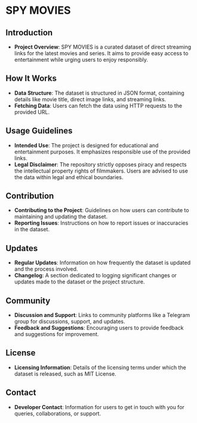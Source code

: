 # SPY MOVIES

## Introduction
- **Project Overview**: SPY MOVIES is a curated dataset of direct streaming links for the latest movies and series. It aims to provide easy access to entertainment while urging users to enjoy responsibly.

## How It Works
- **Data Structure**: The dataset is structured in JSON format, containing details like movie title, direct image links, and streaming links.
- **Fetching Data**: Users can fetch the data using HTTP requests to the provided URL.

## Usage Guidelines
- **Intended Use**: The project is designed for educational and entertainment purposes. It emphasizes responsible use of the provided links.
- **Legal Disclaimer**: The repository strictly opposes piracy and respects the intellectual property rights of filmmakers. Users are advised to use the data within legal and ethical boundaries.

## Contribution
- **Contributing to the Project**: Guidelines on how users can contribute to maintaining and updating the dataset.
- **Reporting Issues**: Instructions on how to report issues or inaccuracies in the dataset.

## Updates
- **Regular Updates**: Information on how frequently the dataset is updated and the process involved.
- **Changelog**: A section dedicated to logging significant changes or updates made to the dataset or the project structure.

## Community
- **Discussion and Support**: Links to community platforms like a Telegram group for discussions, support, and updates.
- **Feedback and Suggestions**: Encouraging users to provide feedback and suggestions for improvement.

## License
- **Licensing Information**: Details of the licensing terms under which the dataset is released, such as MIT License.

## Contact
- **Developer Contact**: Information for users to get in touch with you for queries, collaborations, or support.
